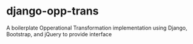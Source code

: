 # django-opp-trans
A boilerplate Opperational Transformation implementation using Django, Bootstrap, and jQuery to provide interface

